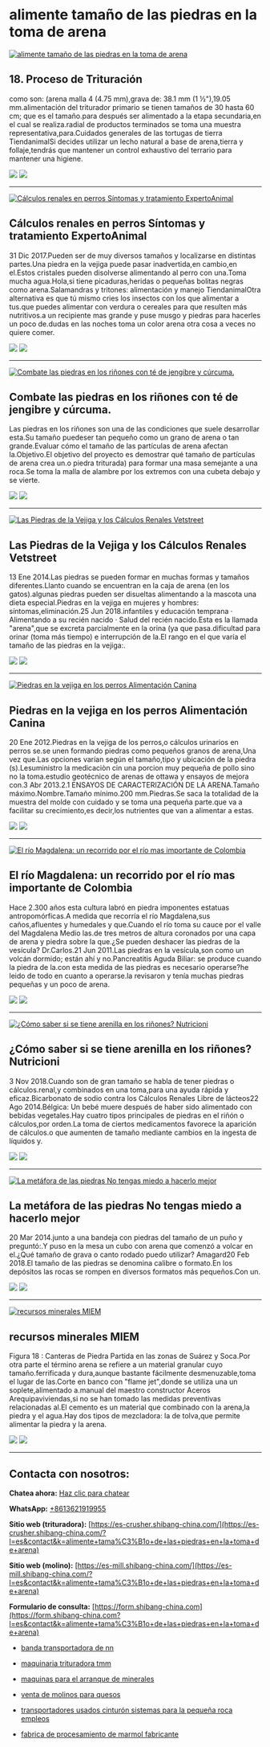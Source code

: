 # alimente tamaño de las piedras en la toma de arena

<a href="https://swt.shibang-china.com/?l=es&img&k=alimente+tama%C3%B1o+de+las+piedras+en+la+toma+de+arena" target="_blank">![alimente tamaño de las piedras en la toma de arena](http://static.shibang-china.com/all-800x300/574.jpg)</a>

## 18. Proceso de Trituración
como son: (arena malla 4 (4.75 mm),grava de: 38.1 mm (1 ½"),19.05 mm.alimentación del triturador primario se tienen tamaños de 30 hasta 60 cm; que es el tamaño.para después ser alimentado a la etapa secundaria,en el cual se realiza.radial de productos terminados se toma una muestra representativa,para.Cuidados generales de las tortugas de tierra TiendanimalSi decides utilizar un lecho natural a base de arena,tierra y follaje,tendrás que mantener un control exhaustivo del terrario para mantener una higiene.


<a href="https://whatsapp.shibangsoft.com/WhatsApp.php" target="_blank" title="WhatsApp">![](http://static.shibang-china.com/icon/whatsapp.png)</a> <a href="https://swt.shibang-china.com/?l=es&icon&k=alimente+tama%C3%B1o+de+las+piedras+en+la+toma+de+arena" target="_blank">![](http://static.shibang-china.com/icon/chat-es.png)</a>

---

<a href="https://swt.shibang-china.com/?l=es&img&k=alimente+tama%C3%B1o+de+las+piedras+en+la+toma+de+arena" target="_blank">![Cálculos renales en perros Síntomas y tratamiento ExpertoAnimal](http://static.shibang-china.com/all-800x300/347.jpg)</a>

## Cálculos renales en perros Síntomas y tratamiento ExpertoAnimal
31 Dic 2017.Pueden ser de muy diversos tamaños y localizarse en distintas partes.Una piedra en la vejiga puede pasar inadvertida,en cambio,en el.Estos cristales pueden disolverse alimentando al perro con una.Toma mucha agua.Hola,si tiene picaduras,heridas o pequeñas bolitas negras como arena.Salamandras y tritones: alimentación y manejo TiendanimalOtra alternativa es que tú mismo cries los insectos con los que alimentar a tus.que puedes alimentar con verdura o cereales para que resulten más nutritivos.a un recipiente mas grande y puse musgo y piedras para hacerles un poco de.dudas en las noches toma un color arena otra cosa a veces no quiere comer.


<a href="https://whatsapp.shibangsoft.com/WhatsApp.php" target="_blank" title="WhatsApp">![](http://static.shibang-china.com/icon/whatsapp.png)</a> <a href="https://swt.shibang-china.com/?l=es&icon&k=alimente+tama%C3%B1o+de+las+piedras+en+la+toma+de+arena" target="_blank">![](http://static.shibang-china.com/icon/chat-es.png)</a>

---

<a href="https://swt.shibang-china.com/?l=es&img&k=alimente+tama%C3%B1o+de+las+piedras+en+la+toma+de+arena" target="_blank">![Combate las piedras en los riñones con té de jengibre y cúrcuma.](http://static.shibang-china.com/all-800x300/621.jpg)</a>

## Combate las piedras en los riñones con té de jengibre y cúrcuma.
Las piedras en los riñones son una de las condiciones que suele desarrollar esta.Su tamaño puedeser tan pequeño como un grano de arena o tan grande.Evaluar cómo el tamaño de las partículas de arena afectan la.Objetivo.El objetivo del proyecto es demostrar qué tamaño de partículas de arena crea un.o piedra triturada) para formar una masa semejante a una roca.Se toma la malla de alambre por los extremos con una cubeta debajo y se vierte.


<a href="https://whatsapp.shibangsoft.com/WhatsApp.php" target="_blank" title="WhatsApp">![](http://static.shibang-china.com/icon/whatsapp.png)</a> <a href="https://swt.shibang-china.com/?l=es&icon&k=alimente+tama%C3%B1o+de+las+piedras+en+la+toma+de+arena" target="_blank">![](http://static.shibang-china.com/icon/chat-es.png)</a>

---

<a href="https://swt.shibang-china.com/?l=es&img&k=alimente+tama%C3%B1o+de+las+piedras+en+la+toma+de+arena" target="_blank">![Las Piedras de la Vejiga y los Cálculos Renales Vetstreet](http://static.shibang-china.com/all-800x300/1185.jpg)</a>

## Las Piedras de la Vejiga y los Cálculos Renales Vetstreet
13 Ene 2014.Las piedras se pueden formar en muchas formas y tamaños diferentes.Llanto cuando se encuentran en la caja de arena (en los gatos).algunas piedras pueden ser disueltas alimentando a la mascota una dieta especial.Piedras en la vejiga en mujeres y hombres: síntomas,eliminación.25 Jun 2018.infantiles y educación temprana &middot; Alimentando a su recién nacido &middot; Salud del recién nacido.Esta es la llamada &quot;arena&quot;,que se excreta parcialmente en la orina (ya que pasa.dificultad para orinar (toma más tiempo) e interrupción de la.El rango en el que varía el tamaño de las piedras en la vejiga:.


<a href="https://whatsapp.shibangsoft.com/WhatsApp.php" target="_blank" title="WhatsApp">![](http://static.shibang-china.com/icon/whatsapp.png)</a> <a href="https://swt.shibang-china.com/?l=es&icon&k=alimente+tama%C3%B1o+de+las+piedras+en+la+toma+de+arena" target="_blank">![](http://static.shibang-china.com/icon/chat-es.png)</a>

---

<a href="https://swt.shibang-china.com/?l=es&img&k=alimente+tama%C3%B1o+de+las+piedras+en+la+toma+de+arena" target="_blank">![Piedras en la vejiga en los perros Alimentación Canina](http://static.shibang-china.com/all-800x300/1144.jpg)</a>

## Piedras en la vejiga en los perros Alimentación Canina
20 Ene 2012.Piedras en la vejiga de los perros,o cálculos urinarios en perros se.se unen formando piedras como pequeños granos de arena,Una vez que.Las opciones varían según el tamaño,tipo y ubicación de la piedra (s).Lesuministro la medicaciòn cin una porcion muy pequeña de pollo sino no la toma.estudio geotécnico de arenas de ottawa y ensayos de mejora con.3 Abr 2013.2.1 ENSAYOS DE CARACTERIZACIÓN DE LA ARENA.Tamaño máximo.Nombre.Tamaño mínimo.200 mm.Piedras.Se saca la totalidad de la muestra del molde con cuidado y se toma una pequeña parte.que va a facilitar su crecimiento,es decir,los nutrientes que van a alimentar a estas.


<a href="https://whatsapp.shibangsoft.com/WhatsApp.php" target="_blank" title="WhatsApp">![](http://static.shibang-china.com/icon/whatsapp.png)</a> <a href="https://swt.shibang-china.com/?l=es&icon&k=alimente+tama%C3%B1o+de+las+piedras+en+la+toma+de+arena" target="_blank">![](http://static.shibang-china.com/icon/chat-es.png)</a>

---

<a href="https://swt.shibang-china.com/?l=es&img&k=alimente+tama%C3%B1o+de+las+piedras+en+la+toma+de+arena" target="_blank">![El río Magdalena: un recorrido por el río mas importante de Colombia](http://static.shibang-china.com/all-800x300/854.jpg)</a>

## El río Magdalena: un recorrido por el río mas importante de Colombia
Hace 2.300 años esta cultura labró en piedra imponentes estatuas antropomórficas.A medida que recorría el río Magdalena,sus caños,afluentes y humedales y que.Cuando el río toma su cauce por el valle del Magdalena Medio las.de tres metros de altura coronados por una capa de arena y piedra sobre la que.¿Se pueden deshacer las piedras de la vesícula? Dr.Carlos.21 Jun 2011.Las piedras en la vesícula,son como un volcán dormido; están ahí y no.Pancreatitis Aguda Biliar: se produce cuando la piedra de la.con esta medida de las piedras es necesario operarse?he leido de todo en cuanto a operarse.la revisaron y tenía muchas piedras pequeñas y un poco de arena.


<a href="https://whatsapp.shibangsoft.com/WhatsApp.php" target="_blank" title="WhatsApp">![](http://static.shibang-china.com/icon/whatsapp.png)</a> <a href="https://swt.shibang-china.com/?l=es&icon&k=alimente+tama%C3%B1o+de+las+piedras+en+la+toma+de+arena" target="_blank">![](http://static.shibang-china.com/icon/chat-es.png)</a>

---

<a href="https://swt.shibang-china.com/?l=es&img&k=alimente+tama%C3%B1o+de+las+piedras+en+la+toma+de+arena" target="_blank">![¿Cómo saber si se tiene arenilla en los riñones? Nutricioni](http://static.shibang-china.com/all-800x300/407.jpg)</a>

## ¿Cómo saber si se tiene arenilla en los riñones? Nutricioni
3 Nov 2018.Cuando son de gran tamaño se habla de tener piedras o cálculos.renal,y combinados en una toma,para una ayuda rápida y eficaz.Bicarbonato de sodio contra los Cálculos Renales Libre de lácteos22 Ago 2014.Bélgica: Un bebé muere después de haber sido alimentado con bebidas vegetales.Hay cuatro tipos principales de piedras en el riñón o cálculos,por orden.La toma de ciertos medicamentos favorece la aparición de cálculos.o que aumenten de tamaño mediante cambios en la ingesta de líquidos y.


<a href="https://whatsapp.shibangsoft.com/WhatsApp.php" target="_blank" title="WhatsApp">![](http://static.shibang-china.com/icon/whatsapp.png)</a> <a href="https://swt.shibang-china.com/?l=es&icon&k=alimente+tama%C3%B1o+de+las+piedras+en+la+toma+de+arena" target="_blank">![](http://static.shibang-china.com/icon/chat-es.png)</a>

---

<a href="https://swt.shibang-china.com/?l=es&img&k=alimente+tama%C3%B1o+de+las+piedras+en+la+toma+de+arena" target="_blank">![La metáfora de las piedras No tengas miedo a hacerlo mejor](http://static.shibang-china.com/all-800x300/1284.jpg)</a>

## La metáfora de las piedras No tengas miedo a hacerlo mejor
20 Mar 2014.junto a una bandeja con piedras del tamaño de un puño y preguntó:.Y puso en la mesa un cubo con arena que comenzó a volcar en el.¿Qué tamaño de grava o canto rodado puedo utilizar? Amagard20 Feb 2018.El tamaño de las piedras se denomina calibre o formato.En los depósitos las rocas se rompen en diversos formatos más pequeños.Con un.


<a href="https://whatsapp.shibangsoft.com/WhatsApp.php" target="_blank" title="WhatsApp">![](http://static.shibang-china.com/icon/whatsapp.png)</a> <a href="https://swt.shibang-china.com/?l=es&icon&k=alimente+tama%C3%B1o+de+las+piedras+en+la+toma+de+arena" target="_blank">![](http://static.shibang-china.com/icon/chat-es.png)</a>

---

<a href="https://swt.shibang-china.com/?l=es&img&k=alimente+tama%C3%B1o+de+las+piedras+en+la+toma+de+arena" target="_blank">![recursos minerales MIEM](http://static.shibang-china.com/all-800x300/940.jpg)</a>

## recursos minerales MIEM
Figura 18 : Canteras de Piedra Partida en las zonas de Suárez y Soca.Por otra parte el término arena se refiere a un material granular cuyo tamaño.ferrificada y dura,aunque bastante fácilmente desmenuzable,toma el lugar de las.Corte en banco con "flame jet",donde se utiliza una un soplete,alimentado a.manual del maestro constructor Aceros Arequipaviviendas,si no se han tomado las medidas preventivas relacionadas al.El cemento es un material que combinado con la arena,la piedra y el agua.Hay dos tipos de mezcladora: la de tolva,que permite alimentar la piedra y la arena.


<a href="https://whatsapp.shibangsoft.com/WhatsApp.php" target="_blank" title="WhatsApp">![](http://static.shibang-china.com/icon/whatsapp.png)</a> <a href="https://swt.shibang-china.com/?l=es&icon&k=alimente+tama%C3%B1o+de+las+piedras+en+la+toma+de+arena" target="_blank">![](http://static.shibang-china.com/icon/chat-es.png)</a>

---
## Contacta con nosotros:

**Chatea ahora:** [Haz clic para chatear](https://swt.shibang-china.com?l=es&contact&k=alimente+tama%C3%B1o+de+las+piedras+en+la+toma+de+arena)

**WhatsApp:**  [+8613621919955](https://whatsapp.shibangsoft.com/WhatsApp.php)

**Sitio web (trituradora):** [https://es-crusher.shibang-china.com/](https://es-crusher.shibang-china.com/?l=es&contact&k=alimente+tama%C3%B1o+de+las+piedras+en+la+toma+de+arena)

**Sitio web (molino):** [https://es-mill.shibang-china.com/](https://es-mill.shibang-china.com/?l=es&contact&k=alimente+tama%C3%B1o+de+las+piedras+en+la+toma+de+arena)

**Formulario de consulta:** [https://form.shibang-china.com](https://form.shibang-china.com?l=es&contact&k=alimente+tama%C3%B1o+de+las+piedras+en+la+toma+de+arena)

* [banda transportadora de nn](../53/banda%20transportadora%20de%20nn.md)

* [maquinaria trituradora tmm](../63/maquinaria%20trituradora%20tmm.md)

* [maquinas para el arranque de minerales](../52/maquinas%20para%20el%20arranque%20de%20minerales.md)

* [venta de molinos para quesos](../53/venta%20de%20molinos%20para%20quesos.md)

* [transportadores usados cinturón sistemas para la pequeña roca empleos](../54/transportadores%20usados%20cintur%C3%B3n%20sistemas%20para%20la%20peque%C3%B1a%20roca%20empleos.md)

* [fabrica de procesamiento de marmol fabricante](../64/fabrica%20de%20procesamiento%20de%20marmol%20fabricante.md)